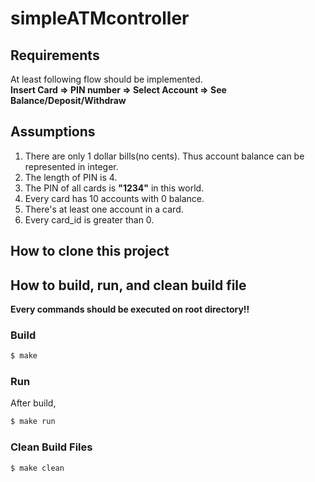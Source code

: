 # simpleATMcontroller

## Requirements
At least following flow should be implemented.<br>
**Insert Card => PIN number => Select Account => See Balance/Deposit/Withdraw**

## Assumptions
1. There are only 1 dollar bills(no cents). Thus account balance can be represented in integer.
2. The length of PIN is 4.
3. The PIN of all cards is **"1234"** in this world.
4. Every card has 10 accounts with 0 balance.
5. There's at least one account in a card.
6. Every card_id is greater than 0.

## How to clone this project


## How to build, run, and clean build file
**Every commands should be executed on root directory!!**
### Build
```bash
$ make
```

### Run
After build,
```bash
$ make run
```

### Clean Build Files
```bash
$ make clean
```